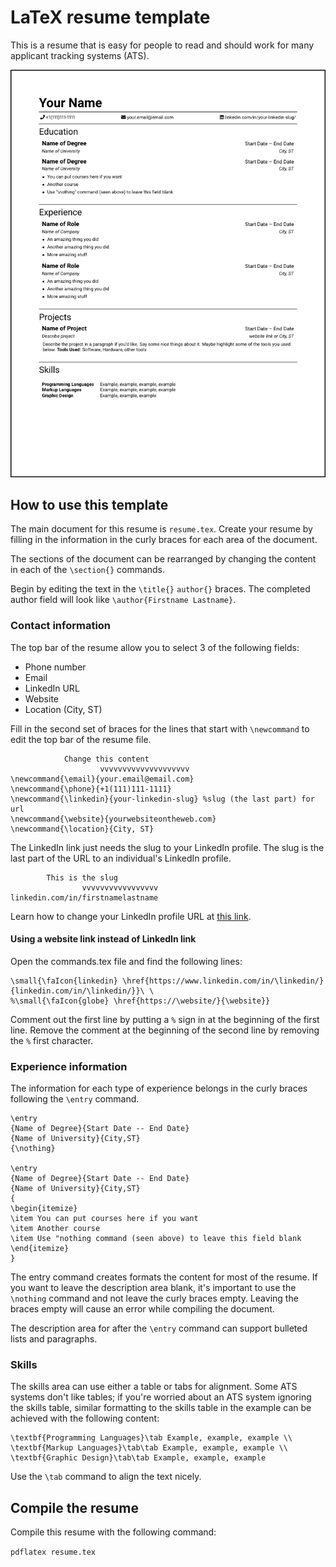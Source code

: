 # LaTeX resume template

This is a resume that is easy for people to read and should work for many applicant tracking systems (ATS).

![resume screenshot](resume.png)

## How to use this template

The main document for this resume is `resume.tex`.
Create your resume by filling in the information in the curly braces for each area of the document.

The sections of the document can be rearranged by changing the content in each of the `\section{}` commands.

Begin by editing the text in the `\title{}` `author{}` braces.
The completed author field will look like `\author{Firstname Lastname}`.

### Contact information

The top bar of the resume allow you to select 3 of the following fields:

* Phone number
* Email
* LinkedIn URL
* Website
* Location (City, ST)

Fill in the second set of braces for the lines that start with `\newcommand` to edit the top bar of the resume file.

```
		    Change this content
                    vvvvvvvvvvvvvvvvvvvv
\newcommand{\email}{your.email@email.com}
\newcommand{\phone}{+1(111)111-1111}
\newcommand{\linkedin}{your-linkedin-slug} %slug (the last part) for url
\newcommand{\website}{yourwebsiteontheweb.com}
\newcommand{\location}{City, ST}
```


The LinkedIn link just needs the slug to your LinkedIn profile.
The slug is the last part of the URL to an individual's LinkedIn profile.

```
		This is the slug
                vvvvvvvvvvvvvvvvv
linkedin.com/in/firstnamelastname
```

Learn how to change your LinkedIn profile URL at [this link](https://www.linkedin.com/help/linkedin/answer/87/customizing-your-public-profile-url?lang=en).


#### Using a website link instead of LinkedIn link

Open the commands.tex file and find the following lines:

```
\small{\faIcon{linkedin} \href{https://www.linkedin.com/in/\linkedin/}{linkedin.com/in/\linkedin/}}\ \
%\small{\faIcon{globe} \href{https://\website/}{\website}}
```

Comment out the first line by putting a `%` sign in at the beginning of the first line.
Remove the comment at the beginning of the second line by removing the `%` first character.


### Experience information

The information for each type of experience belongs in the curly braces following the `\entry` command.

```
\entry
{Name of Degree}{Start Date -- End Date}
{Name of University}{City,ST}
{\nothing}

\entry
{Name of Degree}{Start Date -- End Date}
{Name of University}{City,ST}
{
\begin{itemize}
\item You can put courses here if you want
\item Another course
\item Use "nothing command (seen above) to leave this field blank
\end{itemize}
}
```

The entry command creates formats the content for most of the resume.
If you want to leave the description area blank, it's important to use the `\nothing` command and not leave the curly braces empty.
Leaving the braces empty will cause an error while compiling the document.

The description area for after the `\entry` command can support bulleted lists and paragraphs.

### Skills

The skills area can use either a table or tabs for alignment.
Some ATS systems don't like tables; if you're worried about an ATS system ignoring the skills table, similar formatting to the skills table in the example can be achieved with the following content:

```
\textbf{Programming Languages}\tab Example, example, example \\
\textbf{Markup Languages}\tab\tab Example, example, example \\
\textbf{Graphic Design}\tab\tab Example, example, example
```

Use the `\tab` command to align the text nicely.


## Compile the resume

Compile this resume with the following command:

`pdflatex resume.tex`
